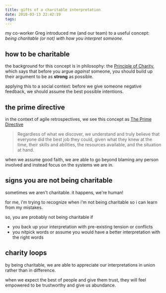 ```yaml
---
title: gifts of a charitable interpretation
date: 2018-03-13 22:42:19
tags:
---
```


my co-worker Greg introduced me (and our team) to a useful concept: _being charitable (or not) with how you interpret someone_.

## how to be charitable

the background for this concept is in philosophy: the [Principle of Charity](https://en.wikipedia.org/wiki/Principle_of_charity), which says that before you argue _against_ someone, you should build up their argument to be as **strong** as possible.

applying this to a social context: before we give someone negative feedback, we should assume the best possible intentions.

## the prime directive

in the context of agile retrospectives, we see this concept as [The Prime Directive](http://www.retrospectivewiki.org/index.php?title=The_Prime_Directive)

> Regardless of what we discover, we understand and truly believe that everyone did the best job they could, given what they knew at the time, their skills and abilities, the resources available, and the situation at hand.

when we assume good faith, we are able to go beyond blaming any person involved and instead focus on the systems we are in.

## signs you are not being charitable

sometimes we aren't charitable. it happens, we're human!

for me, i'm trying to recognize when i'm not being charitable so i can learn from my mistakes.

so, you are probably not being charitable if

- you back up your interpretation with pre-existing tension or conflicts
- you nitpick words or assume you would have a better interpretation with the right words

## charity loops

by being charitable, we are able to appreciate our interpretations in union rather than in difference.

when we expect the best of people and give them trust, they will feel empowered to be trustworthy and give us abundance.
